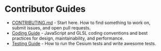 # Contributor Guides

* [CONTRIBUTING.md](../../CONTRIBUTING.md) - Start here.  How to find something to work on, submit issues, and open pull requests.
* [Coding Guide](CodingGuide/README.md) - JavaScript and GLSL coding conventions and best practices for design, maintainability, and performance.
* [Testing Guide](TestingGuide/README.md) - How to run the Cesium tests and write awesome tests.